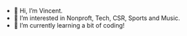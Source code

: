 - 👋 Hi, I’m Vincent.
- 👀 I’m interested in Nonproft, Tech, CSR, Sports and Music.
- 🌱 I’m currently learning a bit of coding!
